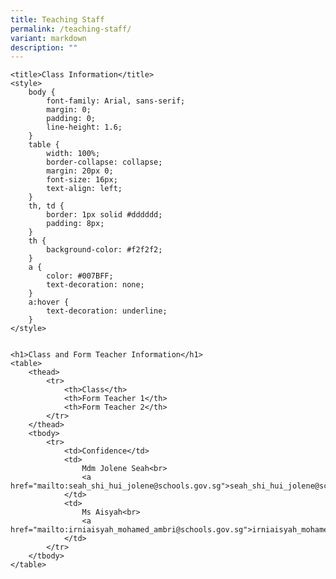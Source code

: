 ```yaml
---
title: Teaching Staff
permalink: /teaching-staff/
variant: markdown
description: ""
---
```




    <title>Class Information</title>
    <style>
        body {
            font-family: Arial, sans-serif;
            margin: 0;
            padding: 0;
            line-height: 1.6;
        }
        table {
            width: 100%;
            border-collapse: collapse;
            margin: 20px 0;
            font-size: 16px;
            text-align: left;
        }
        th, td {
            border: 1px solid #dddddd;
            padding: 8px;
        }
        th {
            background-color: #f2f2f2;
        }
        a {
            color: #007BFF;
            text-decoration: none;
        }
        a:hover {
            text-decoration: underline;
        }
    </style>


    <h1>Class and Form Teacher Information</h1>
    <table>
        <thead>
            <tr>
                <th>Class</th>
                <th>Form Teacher 1</th>
                <th>Form Teacher 2</th>
            </tr>
        </thead>
        <tbody>
            <tr>
                <td>Confidence</td>
                <td>
                    Mdm Jolene Seah<br>
                    <a href="mailto:seah_shi_hui_jolene@schools.gov.sg">seah_shi_hui_jolene@schools.gov.sg</a>
                </td>
                <td>
                    Ms Aisyah<br>
                    <a href="mailto:irniaisyah_mohamed_ambri@schools.gov.sg">irniaisyah_mohamed_ambri@schools.gov.sg</a>
                </td>
            </tr>
        </tbody>
    </table>


